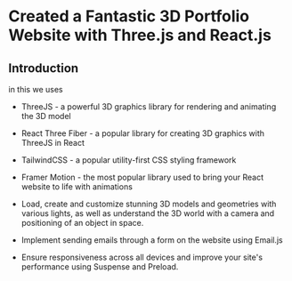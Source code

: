 # Created a Fantastic 3D Portfolio Website with Three.js and React.js

## Introduction
  in this we uses 
- ThreeJS - a powerful 3D graphics library for rendering and animating the 3D model
- React Three Fiber - a popular library for creating 3D graphics with ThreeJS in React
- TailwindCSS - a popular utility-first CSS styling framework
- Framer Motion - the most popular library used to bring your React website to life with animations

- Load, create and customize stunning 3D models and geometries with various lights, as well as understand the 3D world with a camera 
  and positioning of an object in space.
- Implement sending emails through a form on the website using Email.js
- Ensure responsiveness across all devices and improve your site's performance using Suspense and Preload.


